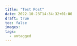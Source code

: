 ```yaml
---
title: "Test Post"
date: 2022-10-23T14:34:32+01:00
draft: true
toc: false
images:
tags:
  - untagged
---
```


